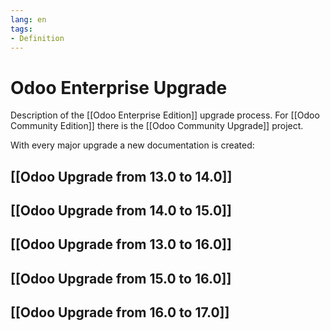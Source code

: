 ```yaml
---
lang: en
tags:
- Definition
---
```

# Odoo Enterprise Upgrade

Description of the [[Odoo Enterprise Edition]] upgrade process. For [[Odoo Community Edition]] there is the [[Odoo Community Upgrade]] project.

With every major upgrade a new documentation is created: 
## [[Odoo Upgrade from 13.0 to 14.0]]

## [[Odoo Upgrade from 14.0 to 15.0]]

## [[Odoo Upgrade from 13.0 to 16.0]]

## [[Odoo Upgrade from 15.0 to 16.0]]

## [[Odoo Upgrade from 16.0 to 17.0]]